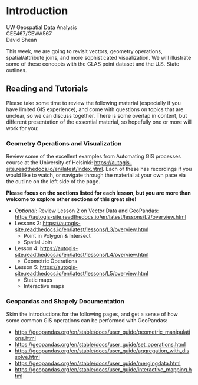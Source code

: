 # Introduction

UW Geospatial Data Analysis  
CEE467/CEWA567  
David Shean  

This week, we are going to revisit vectors, geometry operations, spatial/attribute joins, and more sophisticated visualization.  We will illustrate some of these concepts with the GLAS point dataset and the U.S. State outlines.

## Reading and Tutorials
Please take some time to review the following material (especially if you have limited GIS experience), and come with questions on topics that are unclear, so we can discuss together.  There is some overlap in content, but different presentation of the essential material, so hopefully one or more will work for you:

### Geometry Operations and Visualization
Review some of the excellent examples from Automating GIS processes course at the University of Helsinki: https://autogis-site.readthedocs.io/en/latest/index.html. Each of these has recordings if you would like to watch, or navigate through the material at your own pace via the outline on the left side of the page.

**Please focus on the sections listed for each lesson, but you are more than welcome to explore other sections of this great site!**

* *Optional*: Review Lesson 2 on Vector Data and GeoPandas: https://autogis-site.readthedocs.io/en/latest/lessons/L2/overview.html
* Lessons 3: https://autogis-site.readthedocs.io/en/latest/lessons/L3/overview.html
    * Point in Polygon & Intersect
    * Spatial Join
* Lesson 4: https://autogis-site.readthedocs.io/en/latest/lessons/L4/overview.html
    * Geometric Operations
* Lesson 5: https://autogis-site.readthedocs.io/en/latest/lessons/L5/overview.html
    * Static maps
    * Interactive maps

### Geopandas and Shapely Documentation
Skim the introductions for the following pages, and get a sense of how some common GIS operations can be performed with GeoPandas:
* https://geopandas.org/en/stable/docs/user_guide/geometric_manipulations.html
* https://geopandas.org/en/stable/docs/user_guide/set_operations.html
* https://geopandas.org/en/stable/docs/user_guide/aggregation_with_dissolve.html
* https://geopandas.org/en/stable/docs/user_guide/mergingdata.html
* https://geopandas.org/en/stable/docs/user_guide/interactive_mapping.html 
